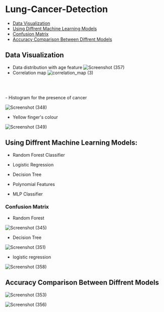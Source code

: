 # Lung-Cancer-Detection  
- [Data Visualization](#data-visualization)
- [Using Diffrent Machine Learning Models](#using-diffrent-machine-learning-models)
- [Confusion Matrix](#confusion-matrix)
- [Accuracy Comparison Between Diffrent Models](#accuracy-comparison-between-diffrent-models)


## Data Visualization 
- Data distribution with age feature
![Screenshot (357)](https://user-images.githubusercontent.com/85830264/229652960-634acc63-9d5c-4a4d-80d1-0cc71d413d16.png)
- Correlation map
![correlation_map (3)](https://user-images.githubusercontent.com/85830264/229650336-f1be3a2e-45fb-47ea-a98c-ceb9b50cdba3.png)

<br></br>
<p align="center"></p>
- Histogram for the presence of cancer


![Screenshot (348)](https://user-images.githubusercontent.com/85830264/229646884-b1ad6445-736b-4d9f-85b5-3accf6209e73.png)
- Yellow finger's colour


![Screenshot (349)](https://user-images.githubusercontent.com/85830264/229647210-09bac2db-0fac-4855-93c6-3720c1342aaa.png)



## Using Diffrent Machine Learning Models:
- Random Forest Classifier

- Logistic Regression

- Decision Tree

- Polynomial Features

- MLP Classifier

### Confusion Matrix
- Random Forest

![Screenshot (345)](https://user-images.githubusercontent.com/85830264/229647769-2b0539d3-39a8-474e-a33a-fefb6600f861.png)

- Decision Tree

![Screenshot (351)](https://user-images.githubusercontent.com/85830264/229647984-a6d0f7be-a871-4fc9-b68e-4e19d4bc6524.png)

- logistic regression

![Screenshot (358)](https://user-images.githubusercontent.com/85830264/229652924-0096eab1-bc56-47c6-973c-79e5d8b0c29b.png)




## Accuracy Comparison Between Diffrent Models
![Screenshot (353)](https://user-images.githubusercontent.com/85830264/229649739-b49b3efb-09f0-4d1a-8e1f-4d951e3ac5c3.png)

![Screenshot (356)](https://user-images.githubusercontent.com/85830264/229650965-807f7e26-9ab1-4947-9f3f-f52485addb82.png)
